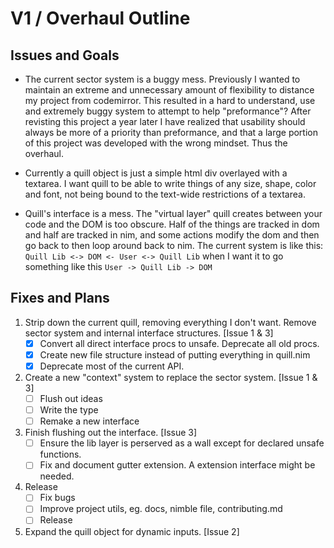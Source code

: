 # V1 / Overhaul Outline
## Issues and Goals
* The current sector system is a buggy mess.
  Previously I wanted to maintain an extreme and unnecessary amount of flexibility to distance my project from
  codemirror. This resulted in a hard to understand, use and extremely buggy system to attempt to help
  "preformance"? After revisting this project a year later I have realized that usability should always be more of
  a priority than preformance, and that a large portion of this project was developed with the wrong mindset.
  Thus the overhaul.

* Currently a quill object is just a simple html div overlayed with a textarea. I want quill to be able to write
  things of any size, shape, color and font, not being bound to the text-wide restrictions of a textarea.

* Quill's interface is a mess. The "virtual layer" quill creates between your code and the DOM is too obscure.
  Half of the things are tracked in dom and half are tracked in nim, and some actions modify the dom and then go back
  to then loop around back to nim. The current system is like this: `Quill Lib <-> DOM <- User <-> Quill Lib` when I
  want it to go something like this `User -> Quill Lib -> DOM`
  

## Fixes and Plans
1. Strip down the current quill, removing everything I don't want. Remove sector system and internal interface structures. [Issue 1 & 3]
    * [X] Convert all direct interface procs to unsafe. Deprecate all old procs.
    * [X] Create new file structure instead of putting everything in quill.nim
    * [X] Deprecate most of the current API.
2. Create a new "context" system to replace the sector system. [Issue 1 & 3]
    * [ ] Flush out ideas
    * [ ] Write the type
    * [ ] Remake a new interface
3. Finish flushing out the interface. [Issue 3]
    * [ ] Ensure the lib layer is perserved as a wall except for declared unsafe functions.
    * [ ] Fix and document gutter extension. A extension interface might be needed.
4. Release
    * [ ] Fix bugs
    * [ ] Improve project utils, eg. docs, nimble file, contributing.md
    * [ ] Release
5. Expand the quill object for dynamic inputs. [Issue 2]